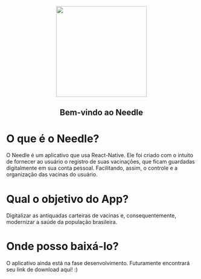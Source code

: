 <div align="center"> <img width="240" src="https://i.ibb.co/ZXqf7wC/needle-blue.png"/></div>

## <div align="center">Bem-vindo ao Needle</div>

# O que é o Needle?

 O Needle é um aplicativo que usa React-Native. Ele foi criado com o intuito de fornecer ao usuário o registro de suas vacinações, que ficam guardadas digitalmente em sua conta pessoal. Facilitando, assim, o controle e a organização das vacinas do usuário.
 
 # Qual o objetivo do App?
 
  Digitalizar as antiquadas carteiras de vacinas e, consequentemente, modernizar a saúde da população brasileira.

# Onde posso baixá-lo?

 O aplicativo ainda está na fase desenvolvimento. Futuramente encontrará seu link de download aqui! :)
